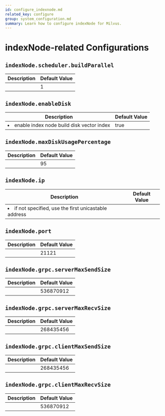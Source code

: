 ```yaml
---
id: configure_indexnode.md
related_key: configure
group: system_configuration.md
summary: Learn how to configure indexNode for Milvus.
---
```


# indexNode-related Configurations



## `indexNode.scheduler.buildParallel`

<table id="indexNode.scheduler.buildParallel">
  <thead>
    <tr>
      <th class="width80">Description</th>
      <th class="width20">Default Value</th> 
    </tr>
  </thead>
  <tbody>
    <tr>
      <td></td>
      <td>1</td>
    </tr>
  </tbody>
</table>


## `indexNode.enableDisk`

<table id="indexNode.enableDisk">
  <thead>
    <tr>
      <th class="width80">Description</th>
      <th class="width20">Default Value</th> 
    </tr>
  </thead>
  <tbody>
    <tr>
      <td>
        <li>enable index node build disk vector index</li>      </td>
      <td>true</td>
    </tr>
  </tbody>
</table>


## `indexNode.maxDiskUsagePercentage`

<table id="indexNode.maxDiskUsagePercentage">
  <thead>
    <tr>
      <th class="width80">Description</th>
      <th class="width20">Default Value</th> 
    </tr>
  </thead>
  <tbody>
    <tr>
      <td></td>
      <td>95</td>
    </tr>
  </tbody>
</table>


## `indexNode.ip`

<table id="indexNode.ip">
  <thead>
    <tr>
      <th class="width80">Description</th>
      <th class="width20">Default Value</th> 
    </tr>
  </thead>
  <tbody>
    <tr>
      <td>
        <li>if not specified, use the first unicastable address</li>      </td>
      <td></td>
    </tr>
  </tbody>
</table>


## `indexNode.port`

<table id="indexNode.port">
  <thead>
    <tr>
      <th class="width80">Description</th>
      <th class="width20">Default Value</th> 
    </tr>
  </thead>
  <tbody>
    <tr>
      <td></td>
      <td>21121</td>
    </tr>
  </tbody>
</table>


## `indexNode.grpc.serverMaxSendSize`

<table id="indexNode.grpc.serverMaxSendSize">
  <thead>
    <tr>
      <th class="width80">Description</th>
      <th class="width20">Default Value</th> 
    </tr>
  </thead>
  <tbody>
    <tr>
      <td></td>
      <td>536870912</td>
    </tr>
  </tbody>
</table>


## `indexNode.grpc.serverMaxRecvSize`

<table id="indexNode.grpc.serverMaxRecvSize">
  <thead>
    <tr>
      <th class="width80">Description</th>
      <th class="width20">Default Value</th> 
    </tr>
  </thead>
  <tbody>
    <tr>
      <td></td>
      <td>268435456</td>
    </tr>
  </tbody>
</table>


## `indexNode.grpc.clientMaxSendSize`

<table id="indexNode.grpc.clientMaxSendSize">
  <thead>
    <tr>
      <th class="width80">Description</th>
      <th class="width20">Default Value</th> 
    </tr>
  </thead>
  <tbody>
    <tr>
      <td></td>
      <td>268435456</td>
    </tr>
  </tbody>
</table>


## `indexNode.grpc.clientMaxRecvSize`

<table id="indexNode.grpc.clientMaxRecvSize">
  <thead>
    <tr>
      <th class="width80">Description</th>
      <th class="width20">Default Value</th> 
    </tr>
  </thead>
  <tbody>
    <tr>
      <td></td>
      <td>536870912</td>
    </tr>
  </tbody>
</table>


